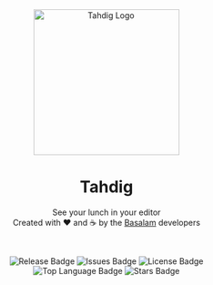<div align="center">

<img src="https://github.com/sttatusx/tahdig/blob/master/src/assets/images/icon.png" alt="Tahdig Logo" width="256" />

<br />

# Tahdig
See your lunch in your editor  
Created with :heart: and :coffee: by the [Basalam](https://basalam.com/) developers

<br />

![Release Badge][release-badge]
![Issues Badge][issues-badge]
![License Badge][license-badge]  
![Top Language Badge][top-language-badge]
![Stars Badge][starts-badge]

</div>


[release-badge]: https://img.shields.io/github/v/release/sttatusx/tahdig?label=RELEASE&style=flat-square
[issues-badge]: https://img.shields.io/github/issues/sttatusx/tahdig?color=blue&label=ISSUES&style=flat-square
[license-badge]: https://img.shields.io/github/license/sttatusx/tahdig?color=blue&label=LICENSE&style=flat-square
[top-language-badge]: https://img.shields.io/github/languages/top/sttatusx/tahdig?color=blue&label=TYPESCRIPT&style=flat-square
[starts-badge]: https://img.shields.io/github/stars/sttatusx/tahdig?color=blue&label=STARTS&style=flat-square
